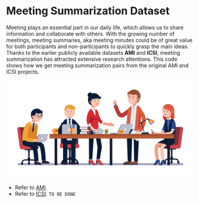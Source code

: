 # Meeting Summarization Dataset

Meeting plays an essential part in our daily life, which allows us to share information and collaborate with others. With the growing number of meetings, meeting summaries, aka meeting minutes could be of great value for both participants and non-participants to quickly grasp the main ideas. Thanks to the earlier publicly available datasets **AMI** and **ICSI**, meeting summarization has attracted extensive research attentions.
This code shows how we get meeting summarization pairs from the original AMI and ICSI projects.

<p align="center">
  <a href="http://commpath.com/home/shake-up-sales-meeting-og/"><img src="pic/meeting.jpeg" width="600"></a>
</p>

* Refer to [AMI](https://github.com/xcfcode/meeting_summarization_dataset/tree/main/AMI_process).
* Refer to [ICSI](). `TO BE DONE`